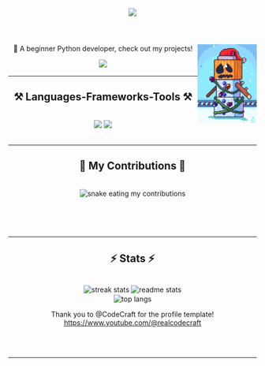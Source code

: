 <h1 align="center">
    <img src="https://readme-typing-svg.herokuapp.com/?font=Righteous&size=35&center=true&vCenter=true&width=500&height=70&duration=4000&lines=Hi+There!+👋;+I'm+Tewxx!" />
</h1>

<br/>

<div align="center">
 
 🔭 A beginner Python developer, check out my projects!
  <img align="right" alt="Snowman" width="120" src="https://github.com/Tewxx/Tewxx/blob/main/Fun Gif.gif" />
 </div>

<div align="center"> 
  <a href="mailto:pedro.sales.ytfutzloop@gmail.com">
    <img src="https://img.shields.io/badge/Gmail-333333?style=for-the-badge&logo=gmail&logoColor=red" />
  </a>
</div>

 <hr/>
 
<h2 align="center">⚒️ Languages-Frameworks-Tools ⚒️</h2>
<br/>
<div align="center">
    <img src="https://skillicons.dev/icons?i=vscode,github" />
    <img src="https://skillicons.dev/icons?i=python,javascript" /><br>
</div>

<br/>
<hr/>

<div align="center">
  <h2>🐍 My Contributions 🐍</h2>
  <br>
  <img alt="snake eating my contributions" src="https://raw.githubusercontent.com/Tewxx/Tewxx/output/github-contribution-grid-snake.svg" />
  
  <br/><br/><br/>
</div>

<hr/>

<h2 align="center">⚡ Stats ⚡</h2>
<br>
<div align=center>
  <img width=390 src="https://github-readme-streak-stats-Tewxx.vercel.app/?user=Tewxx&count_private=true&theme=react&border_radius=10" alt="streak stats"/>
  <img width=390 src="https://github-readme-stats-Tewxx.vercel.app/api?username=Tewxx&count_private=true&show_icons=true&theme=react&rank_icon=github&border_radius=10" alt="readme stats" />
  <br/>
  <img width=325 align="center" src="https://github-readme-stats-Tewxx.vercel.app/api/top-langs/?username=Tewxx&hide=HTML&langs_count=8&layout=compact&theme=react&border_radius=10&size_weight=0.5&count_weight=0.5&exclude_repo=github-readme-stats" alt="top langs" />
</div>

<div align="center">
 
 Thank you to @CodeCraft for the profile template!
 https://www.youtube.com/@realcodecraft
 
 </div>
<br/><br/>

<hr/>

<br/>

<br/>
